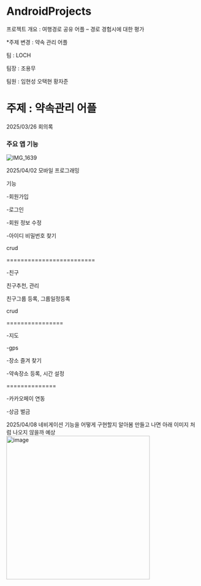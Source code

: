 # AndroidProjects
프로젝트 개요 : 여행경로 공유 어플 – 경로 경험시에 대한 평가

*주제 변경 : 약속 관리 어플

팀 : LOCH

팀장 : 조용무

팀원 : 임현성 오택현 황자준

주제 : 약속관리 어플
====
2025/03/26 회의록

### 주요 앱 기능
![IMG_1639](https://github.com/user-attachments/assets/c509c4f4-c88c-4573-9300-d46c6430d212)

2025/04/02
모바일 프로그래밍

기능

-회원가입

-로그인

-회원 정보 수정

-아이디 비밀번호 찾기

crud

=========================

-친구

친구추천, 관리

친구그룹 등록, 그룹일정등록

crud

================

-지도

-gps

-장소 즐겨 찾기

-약속장소 등록, 시간 설정

==============

-카카오페이 연동

-상금 벌금

2025/04/08
네비게이션 기능을 어떻게 구현할지 알아봄
만들고 나면 아래 이미지 처럼 나오지 않을까 예상
<img width="374" alt="image" src="https://github.com/user-attachments/assets/045b9b43-1768-40b7-b271-1572bd93690a" />

